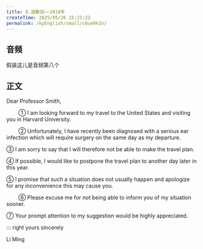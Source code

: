 ```yaml
---
title: 8.道歉信——2018年
createTime: 2025/05/26 15:21:22
permalink: /kyEnglish/small/c6ue9k1n/
---
```

## 音频

假装这儿是音频第八个

## 正文

Dear Professor Smith,

​&emsp;​&emsp;​		① I am looking forward to my travel to the United States and visiting you in Harvard University.

​&emsp;​&emsp;​		② Unfortunately, I have recently been diagnosed with a serious ear infection which will require surgery on the same day as my departure.

③ I am sorry to say that I will therefore not be able to make the travel plan.

④ If possible, I would like to postpone the travel plan to another day later in this year.

⑤ I promise that such a situation does not usually happen and apologize for any inconvenience this may cause you.

​&emsp;​&emsp;​		⑥ Please excuse me for not being able to inform you of my situation sooner.

⑦ Your prompt attention to my suggestion would be highly appreciated.

::: right
yours sincerely

Li Ming
